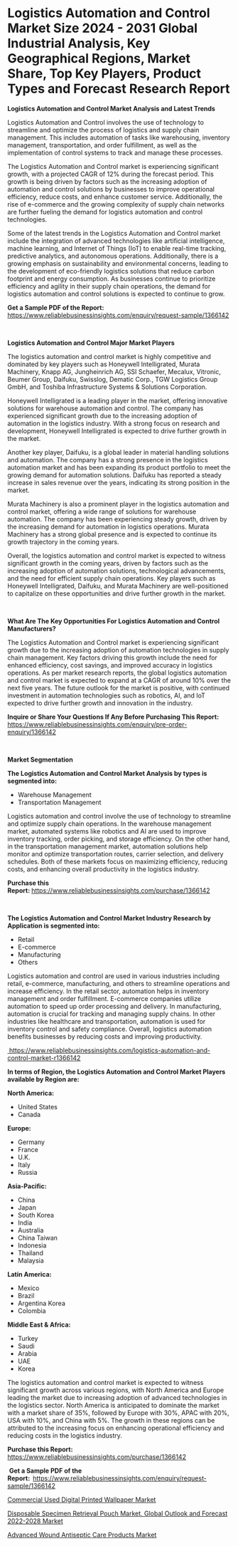 <p><h1>Logistics Automation and Control Market Size 2024 - 2031 Global Industrial Analysis, Key Geographical Regions, Market Share, Top Key Players, Product Types and Forecast Research Report</h1></p><p><strong>Logistics Automation and Control Market Analysis and Latest Trends</strong></p>
<p><p>Logistics Automation and Control involves the use of technology to streamline and optimize the process of logistics and supply chain management. This includes automation of tasks like warehousing, inventory management, transportation, and order fulfillment, as well as the implementation of control systems to track and manage these processes.</p><p>The Logistics Automation and Control market is experiencing significant growth, with a projected CAGR of 12% during the forecast period. This growth is being driven by factors such as the increasing adoption of automation and control solutions by businesses to improve operational efficiency, reduce costs, and enhance customer service. Additionally, the rise of e-commerce and the growing complexity of supply chain networks are further fueling the demand for logistics automation and control technologies.</p><p>Some of the latest trends in the Logistics Automation and Control market include the integration of advanced technologies like artificial intelligence, machine learning, and Internet of Things (IoT) to enable real-time tracking, predictive analytics, and autonomous operations. Additionally, there is a growing emphasis on sustainability and environmental concerns, leading to the development of eco-friendly logistics solutions that reduce carbon footprint and energy consumption. As businesses continue to prioritize efficiency and agility in their supply chain operations, the demand for logistics automation and control solutions is expected to continue to grow.</p></p>
<p><strong>Get a Sample PDF of the Report:&nbsp;</strong> <a href="https://www.reliablebusinessinsights.com/enquiry/request-sample/1366142">https://www.reliablebusinessinsights.com/enquiry/request-sample/1366142</a></p>
<p>&nbsp;</p>
<p><strong>Logistics Automation and Control Major Market Players</strong></p>
<p><p>The logistics automation and control market is highly competitive and dominated by key players such as Honeywell Intelligrated, Murata Machinery, Knapp AG, Jungheinrich AG, SSI Schaefer, Mecalux, Vitronic, Beumer Group, Daifuku, Swisslog, Dematic Corp., TGW Logistics Group GmbH, and Toshiba Infrastructure Systems & Solutions Corporation.</p><p>Honeywell Intelligrated is a leading player in the market, offering innovative solutions for warehouse automation and control. The company has experienced significant growth due to the increasing adoption of automation in the logistics industry. With a strong focus on research and development, Honeywell Intelligrated is expected to drive further growth in the market.</p><p>Another key player, Daifuku, is a global leader in material handling solutions and automation. The company has a strong presence in the logistics automation market and has been expanding its product portfolio to meet the growing demand for automation solutions. Daifuku has reported a steady increase in sales revenue over the years, indicating its strong position in the market.</p><p>Murata Machinery is also a prominent player in the logistics automation and control market, offering a wide range of solutions for warehouse automation. The company has been experiencing steady growth, driven by the increasing demand for automation in logistics operations. Murata Machinery has a strong global presence and is expected to continue its growth trajectory in the coming years.</p><p>Overall, the logistics automation and control market is expected to witness significant growth in the coming years, driven by factors such as the increasing adoption of automation solutions, technological advancements, and the need for efficient supply chain operations. Key players such as Honeywell Intelligrated, Daifuku, and Murata Machinery are well-positioned to capitalize on these opportunities and drive further growth in the market.</p></p>
<p>&nbsp;</p>
<p><strong>What Are The Key Opportunities For Logistics Automation and Control Manufacturers?</strong></p>
<p><p>The Logistics Automation and Control market is experiencing significant growth due to the increasing adoption of automation technologies in supply chain management. Key factors driving this growth include the need for enhanced efficiency, cost savings, and improved accuracy in logistics operations. As per market research reports, the global logistics automation and control market is expected to expand at a CAGR of around 10% over the next five years. The future outlook for the market is positive, with continued investment in automation technologies such as robotics, AI, and IoT expected to drive further growth and innovation in the industry.</p></p>
<p><strong>Inquire or Share Your Questions If Any Before Purchasing This Report:</strong> <a href="https://www.reliablebusinessinsights.com/enquiry/pre-order-enquiry/1366142">https://www.reliablebusinessinsights.com/enquiry/pre-order-enquiry/1366142</a></p>
<p>&nbsp;</p>
<p><strong>Market Segmentation</strong></p>
<p><strong>The Logistics Automation and Control Market Analysis by types is segmented into:</strong></p>
<p><ul><li>Warehouse Management</li><li>Transportation Management</li></ul></p>
<p><p>Logistics automation and control involve the use of technology to streamline and optimize supply chain operations. In the warehouse management market, automated systems like robotics and AI are used to improve inventory tracking, order picking, and storage efficiency. On the other hand, in the transportation management market, automation solutions help monitor and optimize transportation routes, carrier selection, and delivery schedules. Both of these markets focus on maximizing efficiency, reducing costs, and enhancing overall productivity in the logistics industry.</p></p>
<p><strong>Purchase this Report:&nbsp;</strong><a href="https://www.reliablebusinessinsights.com/purchase/1366142">https://www.reliablebusinessinsights.com/purchase/1366142</a></p>
<p>&nbsp;</p>
<p><strong>The Logistics Automation and Control Market Industry Research by Application is segmented into:</strong></p>
<p><ul><li>Retail</li><li>E-commerce</li><li>Manufacturing</li><li>Others</li></ul></p>
<p><p>Logistics automation and control are used in various industries including retail, e-commerce, manufacturing, and others to streamline operations and increase efficiency. In the retail sector, automation helps in inventory management and order fulfillment. E-commerce companies utilize automation to speed up order processing and delivery. In manufacturing, automation is crucial for tracking and managing supply chains. In other industries like healthcare and transportation, automation is used for inventory control and safety compliance. Overall, logistics automation benefits businesses by reducing costs and improving productivity.</p></p>
<p><a href="https://www.reliablebusinessinsights.com/logistics-automation-and-control-market-r1366142">&nbsp;https://www.reliablebusinessinsights.com/logistics-automation-and-control-market-r1366142</a></p>
<p><strong>In terms of Region, the Logistics Automation and Control Market Players available by Region are:</strong></p>
<p>
    <p> <strong> North America: </strong>
        <ul>
            <li>United States</li>
            <li>Canada</li>
        </ul>
        </p> 
    <p> <strong> Europe: </strong>
        <ul>
            <li>Germany</li>
            <li>France</li>
            <li>U.K.</li>
            <li>Italy</li>
            <li>Russia</li>
        </ul>
        </p> 
    <p> <strong> Asia-Pacific: </strong>
        <ul>
            <li>China</li>
            <li>Japan</li>
            <li>South Korea</li>
            <li>India</li>
            <li>Australia</li>
            <li>China Taiwan</li>
            <li>Indonesia</li>
            <li>Thailand</li>
            <li>Malaysia</li>
        </ul>
        </p> 
    <p> <strong> Latin America: </strong>
        <ul>
            <li>Mexico</li>
            <li>Brazil</li>
            <li>Argentina Korea</li>
            <li>Colombia</li>
        </ul>
        </p> 
    <p> <strong> Middle East & Africa: </strong>
        <ul>
            <li>Turkey</li>
            <li>Saudi</li>
            <li>Arabia</li>
            <li>UAE</li>
            <li>Korea</li>
        </ul>
    </p>
    </p>
<p><p>The logistics automation and control market is expected to witness significant growth across various regions, with North America and Europe leading the market due to increasing adoption of advanced technologies in the logistics sector. North America is anticipated to dominate the market with a market share of 35%, followed by Europe with 30%, APAC with 20%, USA with 10%, and China with 5%. The growth in these regions can be attributed to the increasing focus on enhancing operational efficiency and reducing costs in the logistics industry.</p></p>
<p><strong>Purchase this Report: </strong><a href="https://www.reliablebusinessinsights.com/purchase/1366142">https://www.reliablebusinessinsights.com/purchase/1366142</a></p>
<p>&nbsp;<strong>Get a Sample PDF of the Report:&nbsp;&nbsp;</strong><a href="https://www.reliablebusinessinsights.com/enquiry/request-sample/1366142">https://www.reliablebusinessinsights.com/enquiry/request-sample/1366142</a></p>
<p><strong></strong></p>
<p><p><a href="https://medium.com/@guyskiles48/insights-into-commercial-used-digital-printed-wallpaper-market-share-and-competitive-landscape-for-86118f60527c">Commercial Used Digital Printed Wallpaper Market</a></p><p><a href="https://github.com/dayanaaunders7856/Market-Research-Report-List-1/blob/main/disposable-specimen-retrieval-pouch-market-global-outlook-and-forecast-2022-2028-market.md">Disposable Specimen Retrieval Pouch Market, Global Outlook and Forecast 2022-2028 Market</a></p><p><a href="https://medium.com/@dellkoepp_34276/advanced-wound-antiseptic-care-products-market-growth-outlook-from-2024-to-2031-and-it-is-d4c9d3923dc7">Advanced Wound Antiseptic Care Products Market</a></p></p>